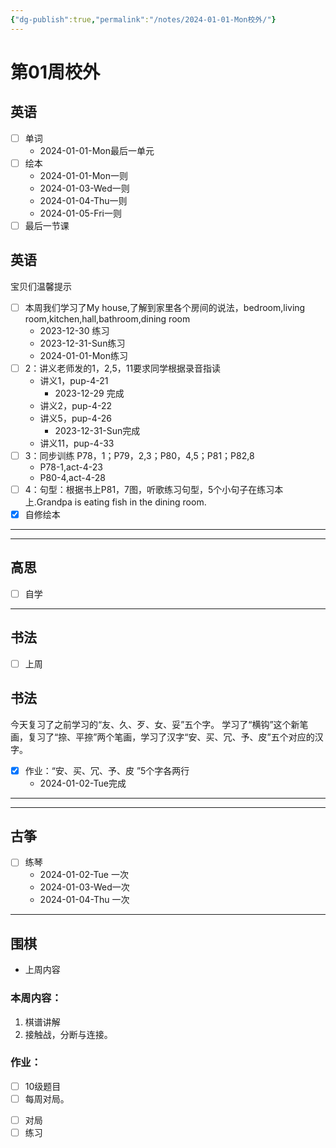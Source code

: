```yaml
---
{"dg-publish":true,"permalink":"/notes/2024-01-01-Mon校外/"}
---
```



# 第01周校外
## 英语
- [ ] 单词
	- 2024-01-01-Mon最后一单元
- [ ] 绘本
	- 2024-01-01-Mon一则
	- 2024-01-03-Wed一则
	- 2024-01-04-Thu一则
	- 2024-01-05-Fri一则
- [ ] 最后一节课
	
<div class="transclusion internal-embed is-loaded"><div class="markdown-embed">



## 英语
宝贝们温馨提示
- [ ] 本周我们学习了My house,了解到家里各个房间的说法，bedroom,living room,kitchen,hall,bathroom,dining room
	- 2023-12-30 练习
	- 2023-12-31-Sun练习
	- 2024-01-01-Mon练习
- [ ] 2：讲义老师发的1，2,5，11要求同学根据录音指读
	- 讲义1，pup-4-21
		- 2023-12-29 完成
	- 讲义2，pup-4-22
	- 讲义5，pup-4-26
		- 2023-12-31-Sun完成
	- 讲义11，pup-4-33
- [ ] 3：同步训练 P78，1；P79，2,3；P80，4,5；P81；P82,8
	- P78-1,act-4-23
	- P80-4,act-4-28
- [ ] 4：句型：根据书上P81，7图，听歌练习句型，5个小句子在练习本上.Grandpa is eating fish in the dining room.
- [x] 自修绘本
---

</div></div>

---
## 高思
- [ ] 自学


---
## 书法
- [ ] 上周
	
<div class="transclusion internal-embed is-loaded"><div class="markdown-embed">



## 书法
今天复习了之前学习的“友、久、歹、女、妥”五个字。
学习了“横钩”这个新笔画，复习了“捺、平捺”两个笔画，学习了汉字“安、买、冗、予、皮”五个对应的汉字。
- [x] 作业：“安、买、冗、予、皮 ”5个字各两行
	- 2024-01-02-Tue完成

---

</div></div>

---
## 古筝
- [ ] 练琴
	- 2024-01-02-Tue 一次
	- 2024-01-03-Wed一次
	- 2024-01-04-Thu 一次

---
## 围棋
- 上周内容
	
<div class="transclusion internal-embed is-loaded"><div class="markdown-embed">



### 本周内容：
1. 棋谱讲解
2. 接触战，分断与连接。

</div></div>

	
<div class="transclusion internal-embed is-loaded"><div class="markdown-embed">



### 作业：
- [ ] 10级题目
- [ ] 每周对局。

</div></div>

- [ ] 对局
- [ ] 练习
